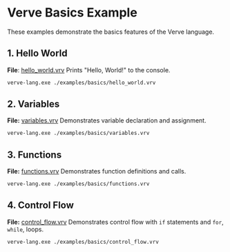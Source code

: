 # Verve Basics Example

These examples demonstrate the basics features of the Verve language.

## 1. Hello World
**File**: [hello_world.vrv](./hello_world.vrv)
Prints "Hello, World!" to the console.
```bash
verve-lang.exe ./examples/basics/hello_world.vrv
```
## 2. Variables
**File:** [variables.vrv](./variables.vrv)
Demonstrates variable declaration and assignment.
```bash
verve-lang.exe ./examples/basics/variables.vrv
```

## 3. Functions
**File:** [functions.vrv](./functions.vrv)
Demonstrates function definitions and calls.
```bash
verve-lang.exe ./examples/basics/functions.vrv
```

## 4. Control Flow
**File:** [control_flow.vrv](./control_flow.vrv)
Demonstrates control flow with `if` statements and `for`, `while`, loops.
```bash
verve-lang.exe ./examples/basics/control_flow.vrv
```
